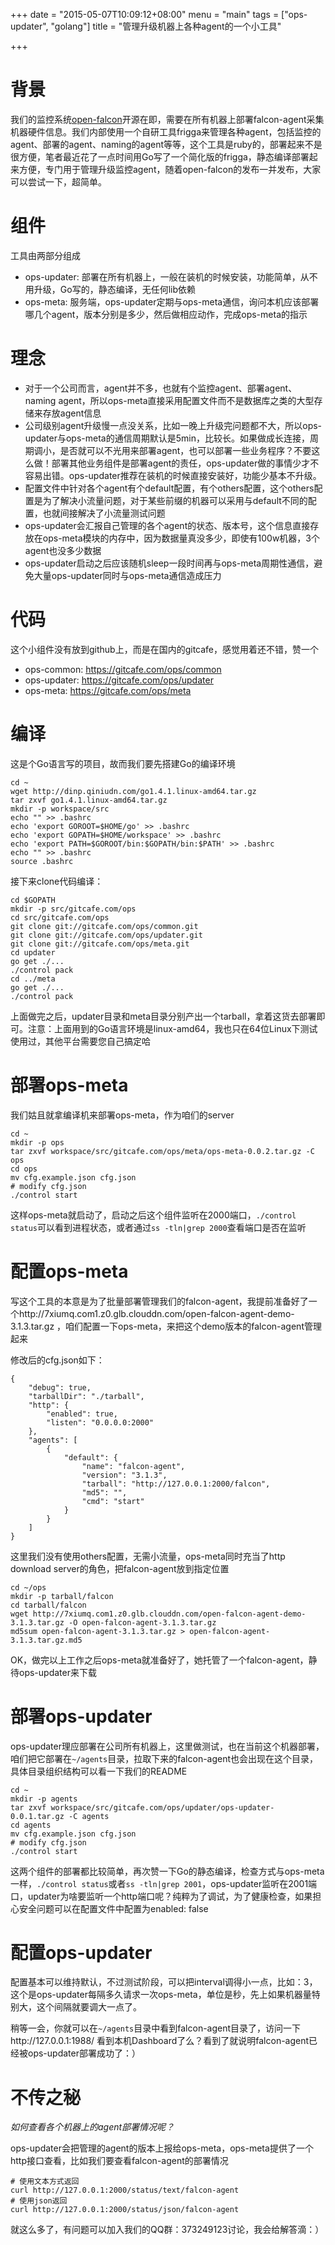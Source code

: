 +++
date = "2015-05-07T10:09:12+08:00"
menu = "main"
tags = ["ops-updater", "golang"]
title = "管理升级机器上各种agent的一个小工具"

+++

# 背景

我们的监控系统[open-falcon](https://github.com/open-falcon)开源在即，需要在所有机器上部署falcon-agent采集机器硬件信息。我们内部使用一个自研工具frigga来管理各种agent，包括监控的agent、部署的agent、naming的agent等等，这个工具是ruby的，部署起来不是很方便，笔者最近花了一点时间用Go写了一个简化版的frigga，静态编译部署起来方便，专门用于管理升级监控agent，随着open-falcon的发布一并发布，大家可以尝试一下，超简单。

# 组件

工具由两部分组成

- ops-updater: 部署在所有机器上，一般在装机的时候安装，功能简单，从不用升级，Go写的，静态编译，无任何lib依赖
- ops-meta: 服务端，ops-updater定期与ops-meta通信，询问本机应该部署哪几个agent，版本分别是多少，然后做相应动作，完成ops-meta的指示

# 理念

- 对于一个公司而言，agent并不多，也就有个监控agent、部署agent、naming agent，所以ops-meta直接采用配置文件而不是数据库之类的大型存储来存放agent信息
- 公司级别agent升级慢一点没关系，比如一晚上升级完问题都不大，所以ops-updater与ops-meta的通信周期默认是5min，比较长。如果做成长连接，周期调小，是否就可以不光用来部署agent，也可以部署一些业务程序？不要这么做！部署其他业务组件是部署agent的责任，ops-updater做的事情少才不容易出错。ops-updater推荐在装机的时候直接安装好，功能少基本不升级。
- 配置文件中针对各个agent有个default配置，有个others配置，这个others配置是为了解决小流量问题，对于某些前缀的机器可以采用与default不同的配置，也就间接解决了小流量测试问题
- ops-updater会汇报自己管理的各个agent的状态、版本号，这个信息直接存放在ops-meta模块的内存中，因为数据量真没多少，即使有100w机器，3个agent也没多少数据
- ops-updater启动之后应该随机sleep一段时间再与ops-meta周期性通信，避免大量ops-updater同时与ops-meta通信造成压力

# 代码

这个小组件没有放到github上，而是在国内的gitcafe，感觉用着还不错，赞一个

- ops-common: https://gitcafe.com/ops/common
- ops-updater: https://gitcafe.com/ops/updater
- ops-meta: https://gitcafe.com/ops/meta

# 编译

这是个Go语言写的项目，故而我们要先搭建Go的编译环境

```
cd ~
wget http://dinp.qiniudn.com/go1.4.1.linux-amd64.tar.gz
tar zxvf go1.4.1.linux-amd64.tar.gz
mkdir -p workspace/src
echo "" >> .bashrc
echo 'export GOROOT=$HOME/go' >> .bashrc
echo 'export GOPATH=$HOME/workspace' >> .bashrc
echo 'export PATH=$GOROOT/bin:$GOPATH/bin:$PATH' >> .bashrc
echo "" >> .bashrc
source .bashrc
```

接下来clone代码编译：

```
cd $GOPATH
mkdir -p src/gitcafe.com/ops
cd src/gitcafe.com/ops
git clone git://gitcafe.com/ops/common.git
git clone git://gitcafe.com/ops/updater.git
git clone git://gitcafe.com/ops/meta.git
cd updater
go get ./...
./control pack
cd ../meta
go get ./...
./control pack
```

上面做完之后，updater目录和meta目录分别产出一个tarball，拿着这货去部署即可。注意：上面用到的Go语言环境是linux-amd64，我也只在64位Linux下测试使用过，其他平台需要您自己搞定哈

# 部署ops-meta

我们姑且就拿编译机来部署ops-meta，作为咱们的server

```
cd ~
mkdir -p ops
tar zxvf workspace/src/gitcafe.com/ops/meta/ops-meta-0.0.2.tar.gz -C ops
cd ops
mv cfg.example.json cfg.json
# modify cfg.json
./control start
```

这样ops-meta就启动了，启动之后这个组件监听在2000端口，`./control status`可以看到进程状态，或者通过`ss -tln|grep 2000`查看端口是否在监听

# 配置ops-meta

写这个工具的本意是为了批量部署管理我们的falcon-agent，我提前准备好了一个http://7xiumq.com1.z0.glb.clouddn.com/open-falcon-agent-demo-3.1.3.tar.gz ，咱们配置一下ops-meta，来把这个demo版本的falcon-agent管理起来

修改后的cfg.json如下：

```
{
    "debug": true,
    "tarballDir": "./tarball",
    "http": {
        "enabled": true,
        "listen": "0.0.0.0:2000"
    },
    "agents": [
        {
            "default": {
                "name": "falcon-agent",
                "version": "3.1.3",
                "tarball": "http://127.0.0.1:2000/falcon",
                "md5": "",
                "cmd": "start"
            }
        }
    ]
}
```

这里我们没有使用others配置，无需小流量，ops-meta同时充当了http download server的角色，把falcon-agent放到指定位置

```
cd ~/ops
mkdir -p tarball/falcon
cd tarball/falcon
wget http://7xiumq.com1.z0.glb.clouddn.com/open-falcon-agent-demo-3.1.3.tar.gz -O open-falcon-agent-3.1.3.tar.gz
md5sum open-falcon-agent-3.1.3.tar.gz > open-falcon-agent-3.1.3.tar.gz.md5
```

OK，做完以上工作之后ops-meta就准备好了，她托管了一个falcon-agent，静待ops-updater来下载

# 部署ops-updater

ops-updater理应部署在公司所有机器上，这里做测试，也在当前这个机器部署，咱们把它部署在`~/agents`目录，拉取下来的falcon-agent也会出现在这个目录，具体目录组织结构可以看一下我们的README

```
cd ~
mkdir -p agents
tar zxvf workspace/src/gitcafe.com/ops/updater/ops-updater-0.0.1.tar.gz -C agents
cd agents
mv cfg.example.json cfg.json
# modify cfg.json
./control start
```

这两个组件的部署都比较简单，再次赞一下Go的静态编译，检查方式与ops-meta一样，`./control status`或者`ss -tln|grep 2001`，ops-updater监听在2001端口，updater为啥要监听一个http端口呢？纯粹为了调试，为了健康检查，如果担心安全问题可以在配置文件中配置为enabled: false

# 配置ops-updater

配置基本可以维持默认，不过测试阶段，可以把interval调得小一点，比如：3，这个是ops-updater每隔多久请求一次ops-meta，单位是秒，先上如果机器量特别大，这个间隔就要调大一点了。

稍等一会，你就可以在`~/agents`目录中看到falcon-agent目录了，访问一下http://127.0.0.1:1988/ 看到本机Dashboard了么？看到了就说明falcon-agent已经被ops-updater部署成功了：）

# 不传之秘

*如何查看各个机器上的agent部署情况呢？*

ops-updater会把管理的agent的版本上报给ops-meta，ops-meta提供了一个http接口查看，比如我们要查看falcon-agent的部署情况

```
# 使用文本方式返回
curl http://127.0.0.1:2000/status/text/falcon-agent
# 使用json返回
curl http://127.0.0.1:2000/status/json/falcon-agent
```

就这么多了，有问题可以加入我们的QQ群：373249123讨论，我会给解答滴：）
